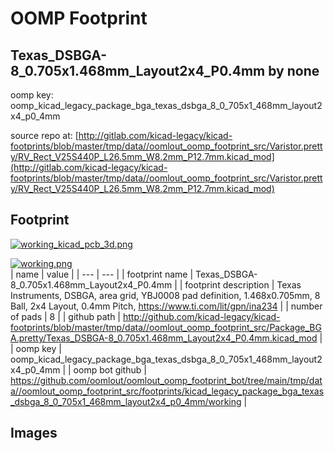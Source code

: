 # OOMP Footprint  
## Texas_DSBGA-8_0.705x1.468mm_Layout2x4_P0.4mm  by none  
  
oomp key: oomp_kicad_legacy_package_bga_texas_dsbga_8_0_705x1_468mm_layout2x4_p0_4mm  
  
source repo at: [http://gitlab.com/kicad-legacy/kicad-footprints/blob/master/tmp/data//oomlout_oomp_footprint_src/Varistor.pretty/RV_Rect_V25S440P_L26.5mm_W8.2mm_P12.7mm.kicad_mod](http://gitlab.com/kicad-legacy/kicad-footprints/blob/master/tmp/data//oomlout_oomp_footprint_src/Varistor.pretty/RV_Rect_V25S440P_L26.5mm_W8.2mm_P12.7mm.kicad_mod)  
## Footprint  
  
[![working_kicad_pcb_3d.png](working_kicad_pcb_3d_600.png)](working_kicad_pcb_3d.png)  
  
[![working.png](working_600.png)](working.png)  
| name | value | 
| --- | --- | 
| footprint name | Texas_DSBGA-8_0.705x1.468mm_Layout2x4_P0.4mm | 
| footprint description | Texas Instruments, DSBGA, area grid, YBJ0008 pad definition, 1.468x0.705mm, 8 Ball, 2x4 Layout, 0.4mm Pitch, https://www.ti.com/lit/gpn/ina234 | 
| number of pads | 8 | 
| github path | http://github.com/kicad-legacy/kicad-footprints/blob/master/tmp/data//oomlout_oomp_footprint_src/Package_BGA.pretty/Texas_DSBGA-8_0.705x1.468mm_Layout2x4_P0.4mm.kicad_mod | 
| oomp key | oomp_kicad_legacy_package_bga_texas_dsbga_8_0_705x1_468mm_layout2x4_p0_4mm | 
| oomp bot github | https://github.com/oomlout/oomlout_oomp_footprint_bot/tree/main/tmp/data//oomlout_oomp_footprint_src/footprints/kicad_legacy_package_bga_texas_dsbga_8_0_705x1_468mm_layout2x4_p0_4mm/working | 
## Images  
